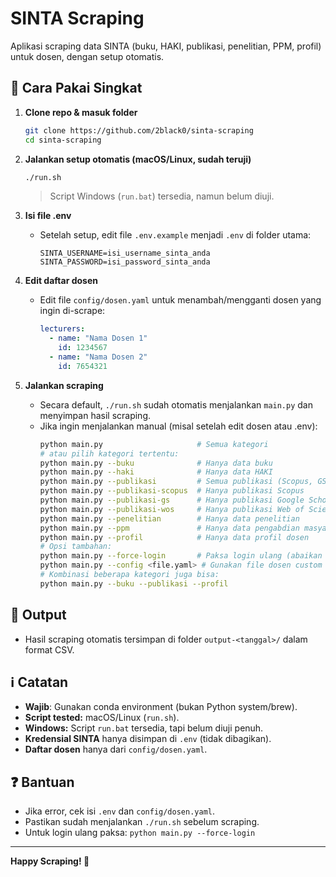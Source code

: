 # SINTA Scraping

Aplikasi scraping data SINTA (buku, HAKI, publikasi, penelitian, PPM, profil) untuk dosen, dengan setup otomatis.

## 🚦 Cara Pakai Singkat

1. **Clone repo & masuk folder**
   ```bash
   git clone https://github.com/2black0/sinta-scraping
   cd sinta-scraping
   ```

2. **Jalankan setup otomatis (macOS/Linux, sudah teruji)**
   ```bash
   ./run.sh
   ```
   > Script Windows (`run.bat`) tersedia, namun belum diuji.

3. **Isi file .env**
   - Setelah setup, edit file `.env.example` menjadi `.env` di folder utama:
     ```env
     SINTA_USERNAME=isi_username_sinta_anda
     SINTA_PASSWORD=isi_password_sinta_anda
     ```

4. **Edit daftar dosen**
   - Edit file `config/dosen.yaml` untuk menambah/mengganti dosen yang ingin di-scrape:
     ```yaml
     lecturers:
       - name: "Nama Dosen 1"
         id: 1234567
       - name: "Nama Dosen 2"
         id: 7654321
     ```

5. **Jalankan scraping**
   - Secara default, `./run.sh` sudah otomatis menjalankan `main.py` dan menyimpan hasil scraping.
   - Jika ingin menjalankan manual (misal setelah edit dosen atau .env):
     ```bash
     python main.py                     # Semua kategori
     # atau pilih kategori tertentu:
     python main.py --buku              # Hanya data buku
     python main.py --haki              # Hanya data HAKI
     python main.py --publikasi         # Semua publikasi (Scopus, GS, WoS)
     python main.py --publikasi-scopus  # Hanya publikasi Scopus
     python main.py --publikasi-gs      # Hanya publikasi Google Scholar
     python main.py --publikasi-wos     # Hanya publikasi Web of Science
     python main.py --penelitian        # Hanya data penelitian
     python main.py --ppm               # Hanya data pengabdian masyarakat
     python main.py --profil            # Hanya data profil dosen
     # Opsi tambahan:
     python main.py --force-login       # Paksa login ulang (abaikan session lama)
     python main.py --config <file.yaml> # Gunakan file dosen custom
     # Kombinasi beberapa kategori juga bisa:
     python main.py --buku --publikasi --profil
     ```

## 📁 Output
- Hasil scraping otomatis tersimpan di folder `output-<tanggal>/` dalam format CSV.

## ℹ️ Catatan
- **Wajib**: Gunakan conda environment (bukan Python system/brew).
- **Script tested:** macOS/Linux (`run.sh`).
- **Windows:** Script `run.bat` tersedia, tapi belum diuji penuh.
- **Kredensial SINTA** hanya disimpan di `.env` (tidak dibagikan).
- **Daftar dosen** hanya dari `config/dosen.yaml`.

## ❓ Bantuan
- Jika error, cek isi `.env` dan `config/dosen.yaml`.
- Pastikan sudah menjalankan `./run.sh` sebelum scraping.
- Untuk login ulang paksa: `python main.py --force-login`

---

**Happy Scraping! 🚀**
